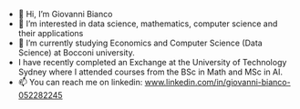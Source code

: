 - 👋 Hi, I’m Giovanni Bianco
- 👀 I’m interested in data science, mathematics, computer science and their applications
- 🌱 I’m currently studying Economics and Computer Science (Data Science) at Bocconi university.
- I have recently completed an Exchange at the University of Technology Sydney where I attended courses from the BSc in Math and MSc in AI.
- 📫 You can reach me on linkedin: www.linkedin.com/in/giovanni-bianco-052282245


